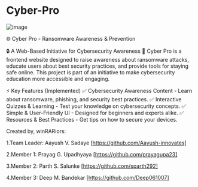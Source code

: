 # Cyber-Pro

![image](https://github.com/user-attachments/assets/52b2390e-991f-4707-81c7-49bb3e344f94)

🌐 Cyber Pro - Ransomware Awareness & Prevention

🔒 A Web-Based Initiative for Cybersecurity Awareness
🚀 Cyber Pro is a frontend website designed to raise awareness about ransomware attacks, educate users about best security practices, and provide tools for staying safe online. This project is part of an initiative to make cybersecurity education more accessible and engaging.

⚡ Key Features (Implemented)
✅ Cybersecurity Awareness Content - Learn about ransomware, phishing, and security best practices.
✅ Interactive Quizzes & Learning - Test your knowledge on cybersecurity concepts.
✅ Simple & User-Friendly UI - Designed for beginners and experts alike.
✅ Resources & Best Practices - Get tips on how to secure your devices.

Created by, winRARiors:

1.Team Leader: Aayush V. Sadaye [https://github.com/Aayush-innovates]

2.Member 1: Prayag G. Upadhyaya [https://github.com/prayagupa23]

3.Member 2: Parth S. Salunke [https://github.com/sparth292]

4.Member 3: Deep M. Bandekar [https://github.com/Deep061007]
